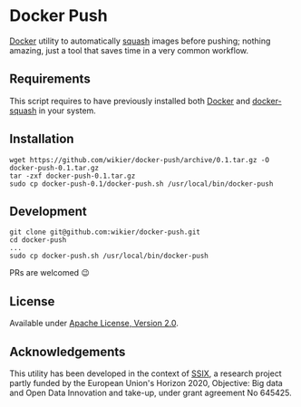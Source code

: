 # Docker Push

[Docker](http://www.docker.com/) utility to automatically [squash](https://github.com/jwilder/docker-squash) 
images before pushing; nothing amazing, just a tool that saves time in a very common workflow.


## Requirements

This script requires to have previously installed both [Docker](https://docs.docker.com/engine/installation/) 
and [docker-squash](https://github.com/jwilder/docker-squash#installation) in your system.


## Installation

    wget https://github.com/wikier/docker-push/archive/0.1.tar.gz -O docker-push-0.1.tar.gz
    tar -zxf docker-push-0.1.tar.gz
    sudo cp docker-push-0.1/docker-push.sh /usr/local/bin/docker-push

## Development

    git clone git@github.com:wikier/docker-push.git
    cd docker-push
    ...
    sudo cp docker-push.sh /usr/local/bin/docker-push

PRs are welcomed :wink:


## License

Available under [Apache License, Version 2.0](http://www.apache.org/licenses/LICENSE-2.0.html).


## Acknowledgements

This utility has been developed in the context of [SSIX](http://ssix-project.eu/), a research project partly 
funded by the European Union's Horizon 2020, Objective: Big data and Open Data Innovation and take-up, under 
grant agreement No 645425.

